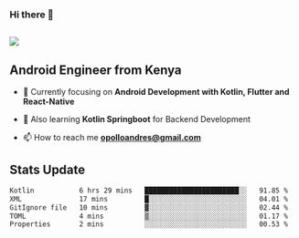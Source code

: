 ### Hi there 👋
<h2 align="left"><img src="https://readme-typing-svg.herokuapp.com?color='blue'&lines=I'm+Andrew+Opollo😊;Welcome+to+my+Github😜"> </h2>

## Android Engineer from Kenya


- 🌱 Currently focusing on **Android Development with Kotlin, Flutter and React-Native**

- 🔭 Also learning **Kotlin Springboot** for Backend Development

- 📫 How to reach me **opolloandres@gmail.com**


## Stats Update
<!--START_SECTION:waka-->

```txt
Kotlin           6 hrs 29 mins   ███████████████████████░░   91.85 %
XML              17 mins         █░░░░░░░░░░░░░░░░░░░░░░░░   04.01 %
GitIgnore file   10 mins         ▓░░░░░░░░░░░░░░░░░░░░░░░░   02.44 %
TOML             4 mins          ▒░░░░░░░░░░░░░░░░░░░░░░░░   01.17 %
Properties       2 mins          ░░░░░░░░░░░░░░░░░░░░░░░░░   00.53 %
```

<!--END_SECTION:waka-->


